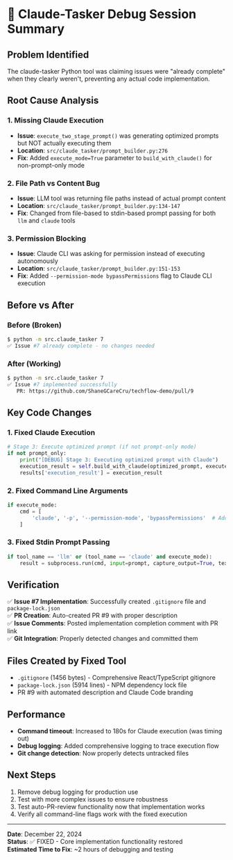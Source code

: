 # 🐛 Claude-Tasker Debug Session Summary

## Problem Identified
The claude-tasker Python tool was claiming issues were "already complete" when they clearly weren't, preventing any actual code implementation.

## Root Cause Analysis

### 1. **Missing Claude Execution**
- **Issue**: `execute_two_stage_prompt()` was generating optimized prompts but NOT actually executing them
- **Location**: `src/claude_tasker/prompt_builder.py:276`
- **Fix**: Added `execute_mode=True` parameter to `build_with_claude()` for non-prompt-only mode

### 2. **File Path vs Content Bug**
- **Issue**: LLM tool was returning file paths instead of actual prompt content
- **Location**: `src/claude_tasker/prompt_builder.py:134-147`
- **Fix**: Changed from file-based to stdin-based prompt passing for both `llm` and `claude` tools

### 3. **Permission Blocking**
- **Issue**: Claude CLI was asking for permission instead of executing autonomously
- **Location**: `src/claude_tasker/prompt_builder.py:151-153` 
- **Fix**: Added `--permission-mode bypassPermissions` flag to Claude CLI execution

## Before vs After

### Before (Broken)
```bash
$ python -m src.claude_tasker 7
✅ Issue #7 already complete - no changes needed
```

### After (Working)
```bash
$ python -m src.claude_tasker 7
✅ Issue #7 implemented successfully
   PR: https://github.com/ShaneGCareCru/techflow-demo/pull/9
```

## Key Code Changes

### 1. Fixed Claude Execution
```python
# Stage 3: Execute optimized prompt (if not prompt-only mode)
if not prompt_only:
    print("[DEBUG] Stage 3: Executing optimized prompt with Claude")
    execution_result = self.build_with_claude(optimized_prompt, execute_mode=True)  # Added execute_mode=True
    results['execution_result'] = execution_result
```

### 2. Fixed Command Line Arguments
```python
if execute_mode:
    cmd = [
        'claude', '-p', '--permission-mode', 'bypassPermissions'  # Added permission bypass
    ]
```

### 3. Fixed Stdin Prompt Passing
```python
if tool_name == 'llm' or (tool_name == 'claude' and execute_mode):
    result = subprocess.run(cmd, input=prompt, capture_output=True, text=True, check=False, timeout=timeout_val)
```

## Verification

✅ **Issue #7 Implementation**: Successfully created `.gitignore` file and `package-lock.json`  
✅ **PR Creation**: Auto-created PR #9 with proper description  
✅ **Issue Comments**: Posted implementation completion comment with PR link  
✅ **Git Integration**: Properly detected changes and committed them  

## Files Created by Fixed Tool
- `.gitignore` (1456 bytes) - Comprehensive React/TypeScript gitignore
- `package-lock.json` (5914 lines) - NPM dependency lock file
- PR #9 with automated description and Claude Code branding

## Performance
- **Command timeout**: Increased to 180s for Claude execution (was timing out)
- **Debug logging**: Added comprehensive logging to trace execution flow
- **Git change detection**: Now properly detects untracked files

## Next Steps
1. Remove debug logging for production use
2. Test with more complex issues to ensure robustness
3. Test auto-PR-review functionality now that implementation works
4. Verify all command-line flags work with the fixed execution

---

**Date**: December 22, 2024  
**Status**: ✅ FIXED - Core implementation functionality restored  
**Estimated Time to Fix**: ~2 hours of debugging and testing